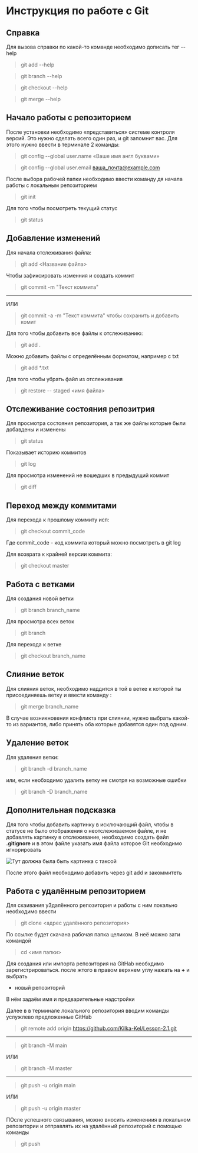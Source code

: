 # Инструкция по работе с Git

## Справка

Для вызова справки по какой-то команде необходимо дописать тег --help
> git add --help

>git branch --help

>git checkout --help

>git merge --help

## Начало работы с репозиторием
После установки необходимо «представиться» системе контроля версий. Это нужно сделать всего один раз, и git запомнит вас. Для этого нужно ввести в терминале 2 команды:
> git config --global user.name «Ваше имя англ буквами»

> git config --global user.email ваша_почта@example.com

После выбора рабочей папки необходимо ввести команду дя начала работы с локальным репозиторием 
> git init

Для того чтобы посмотреть текущий статус 
> git status

## Добавление изменений 
Для начала отслеживания файла:
> git add <Название файла>

Чтобы зафиксировать изменния и создать коммит
> git commit -m "Текст коммита"
-------
ИЛИ 
>git commit -a -m "Текст коммита"
чтобы сохранить и добавить комит

Для того чтобы добавить все файлы к отслеживанию:

> git add .

Можно добавить файлы с определённым форматом, например с txt

> git add *.txt

Для того чтобы убрать файл из отслеживания
>git restore -- staged <имя файла>

## Отслеживание состояния репозитрия

Для просмотра состояния репозитория, а так же файлы которые были добавдены и изменены
>git status

Показывает историю коммитов
>git log

Для просмотра изменений не вошедших в предыдущий коммит
>git diff 

## Переход между коммитами
Для перехода к прошлому коммиту исп:
>git checkout commit_code

Где commit_code - код коммита который можно посмотреть в git log

Для возврата к крайней версии коммита:

>git checkout master

## Работа с ветками
Для создания новой ветки 
>git branch branch_name

Для просмотра всех веток 
>git branch 

Для перехода к ветке
>git checkout branch_name

## Слияние веток
Для слияния веток, необходимо наддится в той в ветке к которой ты присоединяешь ветку и ввести команду :
>git merge branch_name

В случае возникновения конфликта при слиянии, нужно выбрать какой-то из вариантов, либо принять оба которые добавятся один под одним.


## Удаление веток
Для удаления ветки:
>git branch -d branch_name

или, если необходимо удалить ветку не смотря на возможные ошибки

>git branch -D branch_name

## Дополнительная подсказка

Для того чтобы добавить картинку в исключающий файл, чтобы в статусе не было отображения о неотслеживаемом файле, и не добавлять картинку в отслеживание, необходимо создать файл **.gitignore** и в этом файле указать имя файла которое Git необходимо игнорировать 

![Тут должна была быть картинка с таксой](76b6c009085f.png)


После этого файл необходимо добавить через git add и закоммитеть 


## Работа с удалённым репозиторием

Для скаивания у3далённого репозитория и работы с ним локально необходимо ввести 
>git clone <адрес удалённого репозитория>

По ссылке будет скачана рабочая папка целиком. В неё можно зати командой 
>cd <имя папки>

Для создания или импорта репозитория на GitHab необхдимо зарегистрироваться. после жтого в правом верхнем углу нажать на **+** и выбрать 
* новый репозиторий 

В нём задаём имя и предварительные надстройки

Далее в в терминале локального репозитория вводим команды услужлево предложенные GitHab

>git remote add origin https://github.com/Kilka-Kel/Lesson-2.1.git
-------------------
> git branch -M main

ИЛИ

> git branch -M master
-----------------
>git push -u origin main

ИЛИ

> git push -u origin master

ПОсле успешного связывания, можно вносить изменениия в локальном репозитории и отправлять их на удалённый репозиторий с помощью команды 

> git push